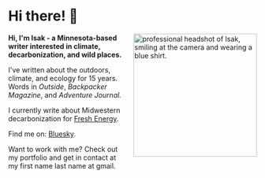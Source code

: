 # Hi there! 👋
<style>
  @media (max-width: 700px) {
    .responsive-img {
      width: 150px!important;
    }
  }
</style>
<img class="responsive-img" src="Isak-Headshot-Circle.webp" style="padding-left:20px" align="right" width="250px" alt="professional headshot of Isak, smiling at the camera and wearing a blue shirt.">

**Hi, I'm Isak - a Minnesota-based writer interested in climate, decarbonization, and wild places.**


I've written about the outdoors, climate, and ecology for 15 years. Words in *Outside*, *Backpacker Magazine*, and *Adventure Journal.*

I currently write about Midwestern decarbonization for [Fresh Energy](https://fresh-energy.org/).

Find me on: [Bluesky](https://bsky.app/profile/isakkvam.bsky.social).

Want to work with me? Check out my portfolio and get in contact at my first name last name at gmail.
